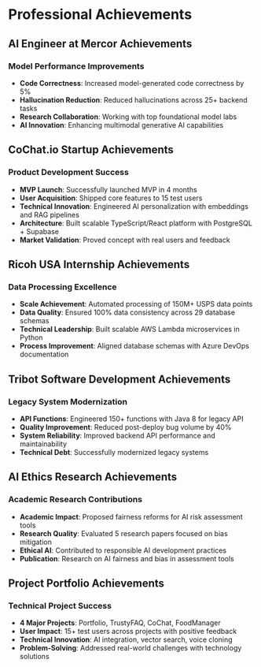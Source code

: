 # Professional Achievements

## AI Engineer at Mercor Achievements

### Model Performance Improvements

- **Code Correctness**: Increased model-generated code correctness by 5%
- **Hallucination Reduction**: Reduced hallucinations across 25+ backend tasks
- **Research Collaboration**: Working with top foundational model labs
- **AI Innovation**: Enhancing multimodal generative AI capabilities

## CoChat.io Startup Achievements

### Product Development Success

- **MVP Launch**: Successfully launched MVP in 4 months
- **User Acquisition**: Shipped core features to 15 test users
- **Technical Innovation**: Engineered AI personalization with embeddings and RAG pipelines
- **Architecture**: Built scalable TypeScript/React platform with PostgreSQL + Supabase
- **Market Validation**: Proved concept with real users and feedback

## Ricoh USA Internship Achievements

### Data Processing Excellence

- **Scale Achievement**: Automated processing of 150M+ USPS data points
- **Data Quality**: Ensured 100% data consistency across 29 database schemas
- **Technical Leadership**: Built scalable AWS Lambda microservices in Python
- **Process Improvement**: Aligned database schemas with Azure DevOps documentation

## Tribot Software Development Achievements

### Legacy System Modernization

- **API Functions**: Engineered 150+ functions with Java 8 for legacy API
- **Quality Improvement**: Reduced post-deploy bug volume by 40%
- **System Reliability**: Improved backend API performance and maintainability
- **Technical Debt**: Successfully modernized legacy systems

## AI Ethics Research Achievements

### Academic Research Contributions

- **Academic Impact**: Proposed fairness reforms for AI risk assessment tools
- **Research Quality**: Evaluated 5 research papers focused on bias mitigation
- **Ethical AI**: Contributed to responsible AI development practices
- **Publication**: Research on AI fairness and bias in assessment tools

## Project Portfolio Achievements

### Technical Project Success

- **4 Major Projects**: Portfolio, TrustyFAQ, CoChat, FoodManager
- **User Impact**: 15+ test users across projects with positive feedback
- **Technical Innovation**: AI integration, vector search, voice cloning
- **Problem-Solving**: Addressed real-world challenges with technology solutions
